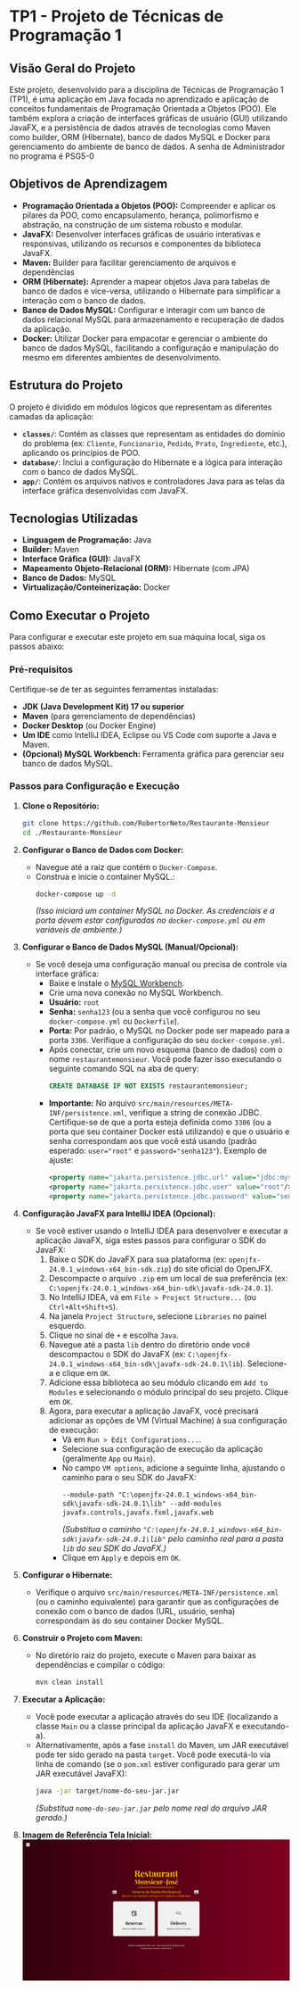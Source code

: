 # TP1 - Projeto de Técnicas de Programação 1

## Visão Geral do Projeto

Este projeto, desenvolvido para a disciplina de Técnicas de Programação 1 (TP1), é uma aplicação em Java focada no aprendizado e aplicação de conceitos fundamentais de Programação Orientada a Objetos (POO). Ele também explora a criação de interfaces gráficas de usuário (GUI) utilizando JavaFX, e a persistência de dados através de tecnologias como Maven como builder, ORM (Hibernate), banco de dados MySQL e Docker para gerenciamento do ambiente de banco de dados. A senha de Administrador no programa é PSG5-0

## Objetivos de Aprendizagem

* **Programação Orientada a Objetos (POO):** Compreender e aplicar os pilares da POO, como encapsulamento, herança, polimorfismo e abstração, na construção de um sistema robusto e modular.
* **JavaFX:** Desenvolver interfaces gráficas de usuário interativas e responsivas, utilizando os recursos e componentes da biblioteca JavaFX.
* **Maven:** Builder para facilitar gerenciamento de arquivos e dependências
* **ORM (Hibernate):** Aprender a mapear objetos Java para tabelas de banco de dados e vice-versa, utilizando o Hibernate para simplificar a interação com o banco de dados.
* **Banco de Dados MySQL:** Configurar e interagir com um banco de dados relacional MySQL para armazenamento e recuperação de dados da aplicação.
* **Docker:** Utilizar Docker para empacotar e gerenciar o ambiente do banco de dados MySQL, facilitando a configuração e manipulação do mesmo em diferentes ambientes de desenvolvimento.

## Estrutura do Projeto

O projeto é dividido em módulos lógicos que representam as diferentes camadas da aplicação:

* **`classes/`**: Contém as classes que representam as entidades do domínio do problema (ex: `Cliente`, `Funcionario`, `Pedido`, `Prato`, `Ingrediente`, etc.), aplicando os princípios de POO.
* **`database/`**: Inclui a configuração do Hibernate e a lógica para interação com o banco de dados MySQL.
* **`app/`**: Contém os arquivos nativos e controladores Java para as telas da interface gráfica desenvolvidas com JavaFX.

## Tecnologias Utilizadas

* **Linguagem de Programação:** Java
* **Builder:** Maven
* **Interface Gráfica (GUI):** JavaFX
* **Mapeamento Objeto-Relacional (ORM):** Hibernate (com JPA)
* **Banco de Dados:** MySQL
* **Virtualização/Conteinerização:** Docker

## Como Executar o Projeto

Para configurar e executar este projeto em sua máquina local, siga os passos abaixo:

### Pré-requisitos

Certifique-se de ter as seguintes ferramentas instaladas:

* **JDK (Java Development Kit) 17 ou superior**
* **Maven** (para gerenciamento de dependências)
* **Docker Desktop** (ou Docker Engine)
* **Um IDE** como IntelliJ IDEA, Eclipse ou VS Code com suporte a Java e Maven.
* **(Opcional) MySQL Workbench:** Ferramenta gráfica para gerenciar seu banco de dados MySQL.

### Passos para Configuração e Execução

1.  **Clone o Repositório:**
    ```bash
    git clone https://github.com/RobertorNeto/Restaurante-Monsieur
    cd ./Restaurante-Monsieur
    ```

2.  **Configurar o Banco de Dados com Docker:**
    * Navegue até a raiz que contém o `Docker-Compose`.
    * Construa e inicie o container MySQL.:
        ```bash
        docker-compose up -d
        ```
        *(Isso iniciará um container MySQL no Docker. As credenciais e a porta devem estar configuradas no `docker-compose.yml` ou em variáveis de ambiente.)*

3.  **Configurar o Banco de Dados MySQL (Manual/Opcional):**
    * Se você deseja uma configuração manual ou precisa de controle via interface gráfica:
        * Baixe e instale o [MySQL Workbench](https://www.mysql.com/products/workbench/).
        * Crie uma nova conexão no MySQL Workbench.
        * **Usuário:** `root`
        * **Senha:** `senha123` (ou a senha que você configurou no seu `docker-compose.yml` ou `Dockerfile`).
        * **Porta:** Por padrão, o MySQL no Docker pode ser mapeado para a porta `3306`. Verifique a configuração do seu `docker-compose.yml`.
        * Após conectar, crie um novo esquema (banco de dados) com o nome `restaurantemonsieur`. Você pode fazer isso executando o seguinte comando SQL na aba de query:
            ```sql
            CREATE DATABASE IF NOT EXISTS restaurantemonsieur;
            ```
        * **Importante:** No arquivo `src/main/resources/META-INF/persistence.xml`, verifique a string de conexão JDBC. Certifique-se de que a porta esteja definida como `3306` (ou a porta que seu container Docker está utilizando) e que o usuário e senha correspondam aos que você está usando (padrão esperado: `user="root"` e `password="senha123"`). Exemplo de ajuste:
            ```xml
            <property name="jakarta.persistence.jdbc.url" value="jdbc:mysql://localhost:3306/restaurantemonsieur?createDatabaseIfNotExist=true"/>
            <property name="jakarta.persistence.jdbc.user" value="root"/>
            <property name="jakarta.persistence.jdbc.password" value="senha123"/>
            ```
4.  **Configuração JavaFX para IntelliJ IDEA (Opcional):**
    * Se você estiver usando o IntelliJ IDEA para desenvolver e executar a aplicação JavaFX, siga estes passos para configurar o SDK do JavaFX:
        1.  Baixe o SDK do JavaFX para sua plataforma (ex: `openjfx-24.0.1_windows-x64_bin-sdk.zip`) do site oficial do OpenJFX.
        2.  Descompacte o arquivo `.zip` em um local de sua preferência (ex: `C:\openjfx-24.0.1_windows-x64_bin-sdk\javafx-sdk-24.0.1`).
        3.  No IntelliJ IDEA, vá em `File > Project Structure...` (ou `Ctrl+Alt+Shift+S`).
        4.  Na janela `Project Structure`, selecione `Libraries` no painel esquerdo.
        5.  Clique no sinal de `+` e escolha `Java`.
        6.  Navegue até a pasta `lib` dentro do diretório onde você descompactou o SDK do JavaFX (ex: `C:\openjfx-24.0.1_windows-x64_bin-sdk\javafx-sdk-24.0.1\lib`). Selecione-a e clique em `OK`.
        7.  Adicione essa biblioteca ao seu módulo clicando em `Add to Modules` e selecionando o módulo principal do seu projeto. Clique em `OK`.
        8.  Agora, para executar a aplicação JavaFX, você precisará adicionar as opções de VM (Virtual Machine) à sua configuração de execução:
            * Vá em `Run > Edit Configurations...`.
            * Selecione sua configuração de execução da aplicação (geralmente `App` ou `Main`).
            * No campo `VM options`, adicione a seguinte linha, ajustando o caminho para o seu SDK do JavaFX:
                ```
                --module-path "C:\openjfx-24.0.1_windows-x64_bin-sdk\javafx-sdk-24.0.1\lib" --add-modules javafx.controls,javafx.fxml,javafx.web
                ```
                *(Substitua o caminho `"C:\openjfx-24.0.1_windows-x64_bin-sdk\javafx-sdk-24.0.1\lib"` pelo caminho real para a pasta `lib` do seu SDK do JavaFX.)*
            * Clique em `Apply` e depois em `OK`.

5.  **Configurar o Hibernate:**
    * Verifique o arquivo `src/main/resources/META-INF/persistence.xml` (ou o caminho equivalente) para garantir que as configurações de conexão com o banco de dados (URL, usuário, senha) correspondam às do seu container Docker MySQL.

6.  **Construir o Projeto com Maven:**
    * No diretório raiz do projeto, execute o Maven para baixar as dependências e compilar o código:
        ```bash
        mvn clean install
        ```

7.  **Executar a Aplicação:**
    * Você pode executar a aplicação através do seu IDE (localizando a classe `Main` ou a classe principal da aplicação JavaFX e executando-a).
    * Alternativamente, após a fase `install` do Maven, um JAR executável pode ter sido gerado na pasta `target`. Você pode executá-lo via linha de comando (se o `pom.xml` estiver configurado para gerar um JAR executável JavaFX):
        ```bash
        java -jar target/nome-do-seu-jar.jar
        ```
        *(Substitua `nome-do-seu-jar.jar` pelo nome real do arquivo JAR gerado.)*

8.  **Imagem de Referência Tela Inicial:**
    ![Alt text](./TelaInicial.png)
